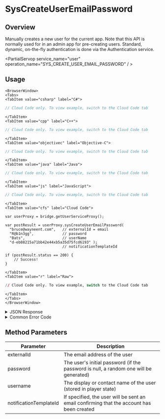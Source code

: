 # SysCreateUserEmailPassword
## Overview
Manually creates a new user for the current app. Note that this API is normally used for in an admin app for pre-creating users. Standard, dynamic, on-the-fly authentication is done via the Authentication service.



<PartialServop service_name="user" operation_name="SYS_CREATE_USER_EMAIL_PASSWORD" / >

## Usage

```mdx-code-block
<BrowserWindow>
<Tabs>
<TabItem value="csharp" label="C#">
```

```csharp
// Cloud Code only. To view example, switch to the Cloud Code tab
```

```mdx-code-block
</TabItem>
<TabItem value="cpp" label="C++">
```

```cpp
// Cloud Code only. To view example, switch to the Cloud Code tab
```

```mdx-code-block
</TabItem>
<TabItem value="objectivec" label="Objective-C">
```

```objectivec
// Cloud Code only. To view example, switch to the Cloud Code tab
```

```mdx-code-block
</TabItem>
<TabItem value="java" label="Java">
```

```java
// Cloud Code only. To view example, switch to the Cloud Code tab
```

```mdx-code-block
</TabItem>
<TabItem value="js" label="JavaScript">
```

```javascript
// Cloud Code only. To view example, switch to the Cloud Code tab
```

```mdx-code-block
</TabItem>
<TabItem value="cfs" label="Cloud Code">
```

```cfscript
var userProxy = bridge.getUserServiceProxy();

var postResult = userProxy.sysCreateUserEmailPassword(
  "bruce@wayneent.com",   // externalId = email
  "R@b1n3gg",             // password
  "Bats",                 // userName
  "d-eb88215a71bb42e44xb5a35d75fcd6193" );   
                          // notificationTemplateId

if (postResult.status == 200) {
    // Success!
}
```

```mdx-code-block
</TabItem>
<TabItem value="r" label="Raw">
```

```r
// Cloud Code only. To view example, switch to the Cloud Code tab
```

```mdx-code-block
</TabItem>
</Tabs>
</BrowserWindow>
```

<details>
<summary>JSON Response</summary>

```json
{
  "status": 200,
  "data": {
    "profileId": "0b53155b-1fc8-4916-xxxx-298379efc67a"
  }
}
```
</details>

<details>
<summary>Common Error Code</summary>

### Status Codes
Code | Name | Description
---- | ---- | -----------
550022 | INVALID_PASSWORD_CONTENT | The password doesn't meet the minimum password requirements.

</details>


## Method Parameters
Parameter | Description
--------- | -----------
externalId | The email address of the user
password | The user's initial password (if the password is null, a random one will be generated)
username | The display or contact name of the user (stored in player state)
notificationTemplateId | If specified, the user will be sent an email confirming that the account has been created



